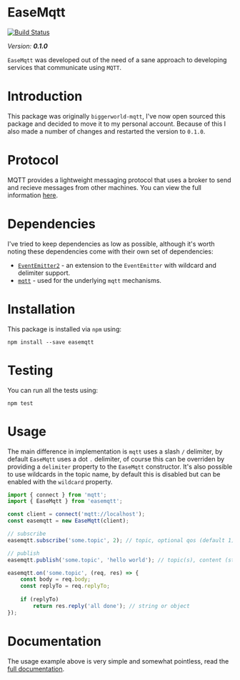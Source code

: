 # EaseMqtt

[![Build Status](https://travis-ci.org/Isolated-/EaseMqtt.svg?branch=master)](https://travis-ci.org/Isolated-/EaseMqtt)

*Version: **0.1.0***

`EaseMqtt` was developed out of the need of a sane approach to developing services that communicate using `MQTT`.

# Introduction

This package was originally `biggerworld-mqtt`, I've now open sourced this package and decided to move it to my personal account. Because of this I also made a number of changes and restarted the version to `0.1.0`.

# Protocol

MQTT provides a lightweight messaging protocol that uses a broker to send and recieve messages from other machines. You can view the full information [here](http://mqtt.org/).

# Dependencies

I've tried to keep dependencies as low as possible, although it's worth noting these dependencies come with their own set of dependencies:

- [`EventEmitter2`](https://npmjs.org/package/eventemitter2) - an extension to the `EventEmitter` with wildcard and delimiter support.
- [`mqtt`](https://npmjs.org/package/mqtt) - used for the underlying `mqtt` mechanisms.

# Installation

This package is installed via `npm` using:

```
npm install --save easemqtt
```

# Testing

You can run all the tests using:

```
npm test
```

# Usage

The main difference in implementation is `mqtt` uses a slash `/` delimiter, by default `EaseMqtt` uses a dot `.` delimiter, of course this can be overriden by providing a `delimiter` property to the `EaseMqtt` constructor. It's also possible to use wildcards in the topic name, by default this is disabled but can be enabled with the `wildcard` property.

```javascript
import { connect } from 'mqtt';
import { EaseMqtt } from 'easemqtt';

const client = connect('mqtt://localhost');
const easemqtt = new EaseMqtt(client);

// subscribe
easemqtt.subscribe('some.topic', 2); // topic, optional qos (default 1)

// publish
easemqtt.publish('some.topic', 'hello world'); // topic(s), content (string/object)

easemqtt.on('some.topic', (req, res) => {
    const body = req.body;
    const replyTo = req.replyTo;
    
    if (replyTo)
        return res.reply('all done'); // string or object
});
```

# Documentation

The usage example above is very simple and somewhat pointless, read the [full documentation](https://easemqtt.readthedocs.io/en/latest/).
